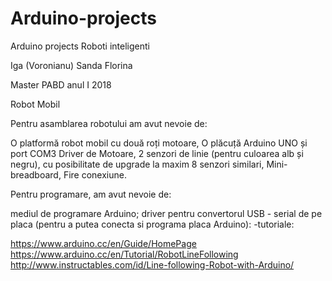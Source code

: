 # Arduino-projects
Arduino projects
Roboti inteligenti

Iga (Voronianu) Sanda Florina

Master PABD anul I 2018

Robot  Mobil

Pentru  asamblarea robotului am avut nevoie de:

 O platformă robot  mobil cu două roți motoare,
 O plăcuță Arduino UNO și port COM3 
 Driver de Motoare,
  2 senzori de linie (pentru  culoarea alb și negru), cu posibilitate de upgrade la maxim 8 senzori  similari,
 Mini-breadboard,
 Fire  conexiune.


Pentru programare, am  avut  nevoie de:

mediul de programare  Arduino;
driver pentru convertorul USB - serial de pe placa (pentru a putea conecta si programa placa Arduino):
-tutoriale:

https://www.arduino.cc/en/Guide/HomePage https://www.arduino.cc/en/Tutorial/RobotLineFollowing http://www.instructables.com/id/Line-following-Robot-with-Arduino/
